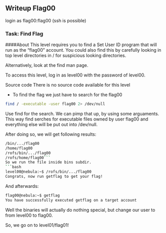 ## Writeup Flag00

login as flag00:flag00 (ssh is possible)

### Task: Find Flag
####About
This level requires you to find a Set User ID program that will run as the “flag00” account. You could also find this by carefully looking in top level directories in / for suspicious looking directories.

Alternatively, look at the find man page.

To access this level, log in as level00 with the password of level00.

Source code
There is no source code available for this level

 * To find the flag we just have to search for the flag00

```bash
find / -executable -user flag00 2> /dev/null
```
Use find for the search. We can pimp that up, by using some arguaments.
This way find serches for executable files owned by user flag00 and everything else will be put out into /dev/null.

After doing so, we will get following results:
```bash
/bin/.../flag00
/home/flag00
/rofs/bin/.../flag00
/rofs/home/flag00```
So we run the file inside bins subdir.
```bash
level00@nebula:~$ /rofs/bin/.../flag00 
Congrats, now run getflag to get your flag!
```
And afterwards:
```bash
flag00@nebula:~$ getflag 
You have successfully executed getflag on a target account
```
Well the binaries will actually do nothing special, but change our user to from level00 to flag00.
 
So, we go on to level01/flag01!

